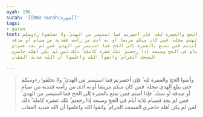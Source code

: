 ```yaml
---
ayah: 196
surah: '[[002-Surah|سورة]]'
tags:
- quran
text: وأتموا الحج والعمرة لله ۚ فإن أحصرتم فما استيسر من الهدي ۖ ولا تحلقوا رءوسكم
  حتى يبلغ الهدي محله ۚ فمن كان منكم مريضا أو به أذى من رأسه ففدية من صيام أو صدقة
  أو نسك ۚ فإذا أمنتم فمن تمتع بالعمرة إلى الحج فما استيسر من الهدي ۚ فمن لم يجد فصيام
  ثلاثة أيام في الحج وسبعة إذا رجعتم ۗ تلك عشرة كاملة ۗ ذلك لمن لم يكن أهله حاضري
  المسجد الحرام ۚ واتقوا الله واعلموا أن الله شديد العقاب

---
```

> وأتموا الحج والعمرة لله ۚ فإن أحصرتم فما استيسر من الهدي ۖ ولا تحلقوا رءوسكم حتى يبلغ الهدي محله ۚ فمن كان منكم مريضا أو به أذى من رأسه ففدية من صيام أو صدقة أو نسك ۚ فإذا أمنتم فمن تمتع بالعمرة إلى الحج فما استيسر من الهدي ۚ فمن لم يجد فصيام ثلاثة أيام في الحج وسبعة إذا رجعتم ۗ تلك عشرة كاملة ۗ ذلك لمن لم يكن أهله حاضري المسجد الحرام ۚ واتقوا الله واعلموا أن الله شديد العقاب
